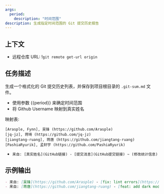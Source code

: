 ```yaml
---
args:
  period:
    description: "时间范围"
description: 生成指定时间范围的 Git 提交历史报告
---
```


## 上下文

- 远程仓库 URL: !`git remote get-url origin`

## 任务描述

生成一个格式化的 Git 提交历史列表，并保存到项目根目录的 `.git-sum.md` 文件。

- 使用参数 {{period}} 来确定时间范围
- 将 Github Username 映射到真实姓名

映射表:
```
[Arasple, Fynn], 吴锋 (https://github.com/Arasple)
[jq-jz], 蒋琦 (https://github.com/jq-jz)
[jiangtang-ruang], 蒋唐 (https://github.com/jiangtang-ruang)
[PashiaRyurik], 孟轩宇 (https://github.com/PashiaRyurik)
```

- `来自: [真实姓名](GitHub链接) - [提交消息](GitHub提交链接) ~ (修改统计信息)`

## 示例输出

```markdown
- 来自: [吴锋](https://github.com/Arasple) - [fix: lint errors](https://github.com/GeminiProjects/quizgen/commit/f112920) ~ (2 files changed, 15 insertions(+), 8 deletions(-))
- 来自: [蒋唐](https://github.com/jiangtang-ruang) - [feat: add dark mode support](https://github.com/GeminiProjects/quizgen/commit/abc1234) ~ (5 files changed, 120 insertions(+), 30 deletions(-))